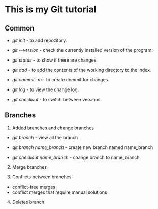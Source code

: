 # This is my Git tutorial

## Common

* *git init* - to add repozitory.

* *git --version* - check the currently installed
version of the program.

* *git status* - to show if there are changes.

* *git add* - to add the contents of the working directory to the index.

* *git commit -m* - to create commit for changes.

* *git log* - to view the change log.

* *git checkout* - to switch between versions.

## Branches

1. Added branches and change branches

* *git branch* - view all the branch

* *git branch name_branch* - create new branch named name_branch

* *git checkout name_branch* - change branch to name_branch

2. Merge branches

3. Conflicts between branches

* conflict-free merges 
* conflict merges that require manual solutions

4. Deletes branch